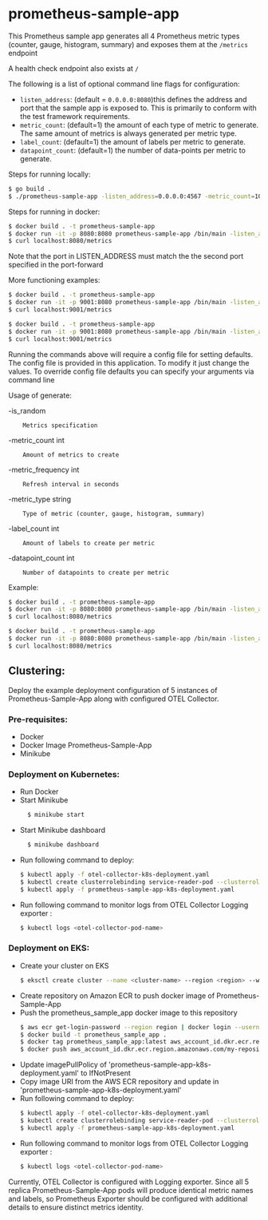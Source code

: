 # prometheus-sample-app

This Prometheus sample app generates all 4 Prometheus metric types (counter, gauge, histogram, summary) and exposes them at the `/metrics` endpoint

A health check endpoint also exists at `/`

The following is a list of optional command line flags for configuration:
* `listen_address`: (default = `0.0.0.0:8080`)this defines the address and port that the sample app is exposed to. This is primarily to conform with the test framework requirements.
* `metric_count`: (default=1) the amount of each type of metric to generate. The same amount of metrics is always generated per metric type.
* `label_count`: (default=1) the amount of labels per metric to generate.
* `datapoint_count`: (default=1) the number of data-points per metric to generate. 

Steps for running locally:
```bash
$ go build .
$ ./prometheus-sample-app -listen_address=0.0.0.0:4567 -metric_count=100
```

Steps for running in docker:

```bash
$ docker build . -t prometheus-sample-app
$ docker run -it -p 8080:8080 prometheus-sample-app /bin/main -listen_address=0.0.0.0:8080
$ curl localhost:8080/metrics
```

Note that the port in LISTEN_ADDRESS must match the the second port specified in the port-forward

More functioning examples:

```bash
$ docker build . -t prometheus-sample-app
$ docker run -it -p 9001:8080 prometheus-sample-app /bin/main -listen_address=0.0.0.0:8080
$ curl localhost:9001/metrics
```

```bash
$ docker build . -t prometheus-sample-app
$ docker run -it -p 9001:8080 prometheus-sample-app /bin/main -listen_address=0.0.0.0:8080 -metric_count=100
$ curl localhost:9001/metrics
```

Running the commands above will require a config file for setting defaults. The config file is provided in this application. To modify it just change the values.
To override config file defaults you can specify your arguments via command line

Usage of generate:

  -is_random

    	Metrics specification

  -metric_count int

    	Amount of metrics to create

  -metric_frequency int

    	Refresh interval in seconds 

  -metric_type string
  
    	Type of metric (counter, gauge, histogram, summary) 

  -label_count int

    	Amount of labels to create per metric

  -datapoint_count int

    	Number of datapoints to create per metric

Example: 
```bash
$ docker build . -t prometheus-sample-app
$ docker run -it -p 8080:8080 prometheus-sample-app /bin/main -listen_address=0.0.0.0:8080 generate -metric_type=summary -metric_count=30 -metric_frequency=10
$ curl localhost:8080/metrics
```
```bash
$ docker build . -t prometheus-sample-app
$ docker run -it -p 8080:8080 prometheus-sample-app /bin/main -listen_address=0.0.0.0:8080 generate -metric_type=all -is_random=true
$ curl localhost:8080/metrics
```

## Clustering:
Deploy the example deployment configuration of 5 instances of Prometheus-Sample-App along with configured OTEL Collector.
    
### Pre-requisites:
- Docker
- Docker Image Prometheus-Sample-App
- Minikube

### Deployment on Kubernetes:
- Run Docker
- Start Minikube
  ```bash
    $ minikube start
  ```
- Start Minikube dashboard
  ```bash
    $ minikube dashboard
  ```
- Run following command to deploy: 
    ```bash
    $ kubectl apply -f otel-collector-k8s-deployment.yaml
    $ kubectl create clusterrolebinding service-reader-pod --clusterrole=service-reader --serviceaccount=default:default
    $ kubectl apply -f prometheus-sample-app-k8s-deployment.yaml
    ```
- Run following command to monitor logs from OTEL Collector Logging exporter :
    ```bash
    $ kubectl logs <otel-collector-pod-name>
    ```
### Deployment on EKS:
- Create your cluster on EKS
  ```bash
  $ eksctl create cluster --name <cluster-name> --region <region> --with-oidc --ssh-access --ssh-public-key <public-key>
  ```
- Create repository on Amazon ECR to push docker image of Prometheus-Sample-App
- Push the prometheus_sample_app docker image to this repository
    ```bash
    $ aws ecr get-login-password --region region | docker login --username AWS --password-stdin aws_account_id.dkr.ecr.region.amazonaws.com
    $ docker build -t prometheus_sample_app .
    $ docker tag prometheus_sample_app:latest aws_account_id.dkr.ecr.region.amazonaws.com/my-repository:tag
    $ docker push aws_account_id.dkr.ecr.region.amazonaws.com/my-repository:tag
    ```
- Update imagePullPolicy of 'prometheus-sample-app-k8s-deployment.yaml' to IfNotPresent
- Copy image URI from the AWS ECR repository and update in 'prometheus-sample-app-k8s-deployment.yaml'
- Run following command to deploy:
    ```bash
    $ kubectl apply -f otel-collector-k8s-deployment.yaml
    $ kubectl create clusterrolebinding service-reader-pod --clusterrole=service-reader --serviceaccount=default:default
    $ kubectl apply -f prometheus-sample-app-k8s-deployment.yaml
    ```
- Run following command to monitor logs from OTEL Collector Logging exporter :
    ```bash
    $ kubectl logs <otel-collector-pod-name>
    ```

Currently, OTEL Collector is configured with Logging exporter. Since all 5 replica Prometheus-Sample-App pods will produce identical metric names and labels, so Prometheus Exporter should be configured with additional details to ensure distinct metrics identity. 
